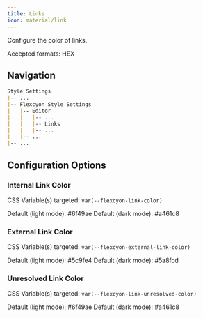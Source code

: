 ```yaml
---
title: Links
icon: material/link
---
```


Configure the color of links.

Accepted formats: HEX

## Navigation
```md
Style Settings
|-- ...
|-- Flexcyon Style Settings
|   |-- Editor
|   |   |-- ...
|   |   |-- Links
|   |   |-- ...
|   |-- ...
|-- ...
```

## Configuration Options

### Internal Link Color
CSS Variable(s) targeted: `var(--flexcyon-link-color)`

Default (light mode): <span class="col-sqr" style="background-color: #6f49ae"></span> #6f49ae
Default (dark mode): <span class="col-sqr" style="background-color: #a461c8"></span> #a461c8

### External Link Color
CSS Variable(s) targeted: `var(--flexcyon-external-link-color)`

Default (light mode): <span class="col-sqr" style="background-color: #5c9fe4"></span> #5c9fe4
Default (dark mode): <span class="col-sqr" style="background-color: #5a8fcd"></span> #5a8fcd

### Unresolved Link Color
CSS Variable(s) targeted: `var(--flexcyon-link-unresolved-color)`

Default (light mode): <span class="col-sqr" style="background-color: #6f49ae"></span> #6f49ae
Default (dark mode): <span class="col-sqr" style="background-color: #a461c8"></span> #a461c8